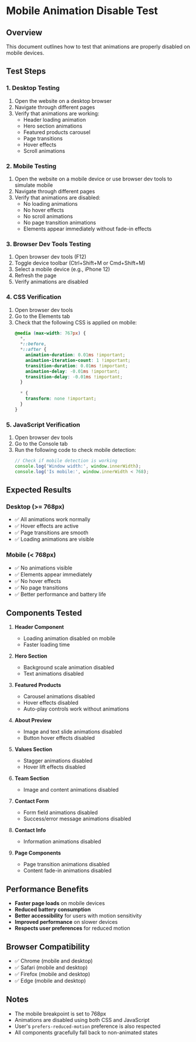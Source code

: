# Mobile Animation Disable Test

## Overview
This document outlines how to test that animations are properly disabled on mobile devices.

## Test Steps

### 1. Desktop Testing
1. Open the website on a desktop browser
2. Navigate through different pages
3. Verify that animations are working:
   - Header loading animation
   - Hero section animations
   - Featured products carousel
   - Page transitions
   - Hover effects
   - Scroll animations

### 2. Mobile Testing
1. Open the website on a mobile device or use browser dev tools to simulate mobile
2. Navigate through different pages
3. Verify that animations are disabled:
   - No loading animations
   - No hover effects
   - No scroll animations
   - No page transition animations
   - Elements appear immediately without fade-in effects

### 3. Browser Dev Tools Testing
1. Open browser dev tools (F12)
2. Toggle device toolbar (Ctrl+Shift+M or Cmd+Shift+M)
3. Select a mobile device (e.g., iPhone 12)
4. Refresh the page
5. Verify animations are disabled

### 4. CSS Verification
1. Open browser dev tools
2. Go to the Elements tab
3. Check that the following CSS is applied on mobile:
   ```css
   @media (max-width: 767px) {
     *,
     *::before,
     *::after {
       animation-duration: 0.01ms !important;
       animation-iteration-count: 1 !important;
       transition-duration: 0.01ms !important;
       animation-delay: -0.01ms !important;
       transition-delay: -0.01ms !important;
     }
     
     * {
       transform: none !important;
     }
   }
   ```

### 5. JavaScript Verification
1. Open browser dev tools
2. Go to the Console tab
3. Run the following code to check mobile detection:
   ```javascript
   // Check if mobile detection is working
   console.log('Window width:', window.innerWidth);
   console.log('Is mobile:', window.innerWidth < 768);
   ```

## Expected Results

### Desktop (>= 768px)
- ✅ All animations work normally
- ✅ Hover effects are active
- ✅ Page transitions are smooth
- ✅ Loading animations are visible

### Mobile (< 768px)
- ✅ No animations visible
- ✅ Elements appear immediately
- ✅ No hover effects
- ✅ No page transitions
- ✅ Better performance and battery life

## Components Tested

1. **Header Component**
   - Loading animation disabled on mobile
   - Faster loading time

2. **Hero Section**
   - Background scale animation disabled
   - Text animations disabled

3. **Featured Products**
   - Carousel animations disabled
   - Hover effects disabled
   - Auto-play controls work without animations

4. **About Preview**
   - Image and text slide animations disabled
   - Button hover effects disabled

5. **Values Section**
   - Stagger animations disabled
   - Hover lift effects disabled

6. **Team Section**
   - Image and content animations disabled

7. **Contact Form**
   - Form field animations disabled
   - Success/error message animations disabled

8. **Contact Info**
   - Information animations disabled

9. **Page Components**
   - Page transition animations disabled
   - Content fade-in animations disabled

## Performance Benefits

- **Faster page loads** on mobile devices
- **Reduced battery consumption**
- **Better accessibility** for users with motion sensitivity
- **Improved performance** on slower devices
- **Respects user preferences** for reduced motion

## Browser Compatibility

- ✅ Chrome (mobile and desktop)
- ✅ Safari (mobile and desktop)
- ✅ Firefox (mobile and desktop)
- ✅ Edge (mobile and desktop)

## Notes

- The mobile breakpoint is set to 768px
- Animations are disabled using both CSS and JavaScript
- User's `prefers-reduced-motion` preference is also respected
- All components gracefully fall back to non-animated states 